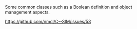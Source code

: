Some common classes such as a Boolean definition and object management aspects.

https://github.com/nmcl/C--SIM/issues/53
